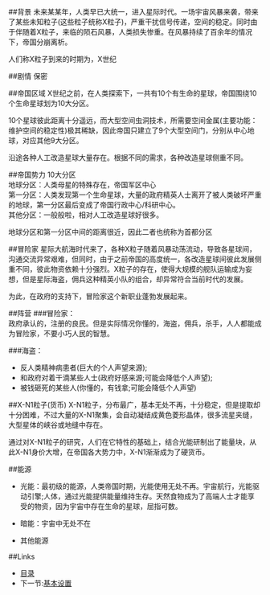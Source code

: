 ##背景
未来某某年，人类早已大统一，进入星际时代。一场宇宙风暴来袭，带来了某些未知粒子(这些粒子统称X粒子)，严重干扰信号传递，空间的稳定。同时由于伴随着X粒子，来临的陨石风暴，人类损失惨重。在风暴持续了百余年的情况下，帝国分崩离析。  
  
人们称X粒子到来的时期为，X世纪

##剧情
保密
  
##帝国区域
X世纪之前，在人类探索下，一共有10个有生命的星球，帝国围绕10个生命星球划为10大分区。  
  
10个星球彼此距离十分遥远，而大型空间虫洞技术，所需要空间金属(主要功能：维护空间的稳定性)极其稀缺，因此帝国只建立了9个大型空间门，分别从中心地球，对应其他9大分区。  
  
沿途各种人工改造星球大量存在。根据不同的需求，各种改造星球侧重不同。    
  
##帝国势力
10大分区  
地球分区：人类母星的特殊存在，帝国军区中心  
第一分区：人类发现第一个生命星球，大量的政府精英人士离开了被人类破坏严重的地球，第一分区最后变成了帝国行政中心/科研中心。  
其他分区：一般般啦，相对人工改造星球好很多。 
  
地球分区和第一分区中间的距离很近，因此二者也统称为首都分区  

##冒险家
星际大航海时代来了，各种X粒子随着风暴动荡流动，导致各星球间，沟通交流异常艰难，但同时，由于之前帝国的高度统一，各改造星球间彼此发展侧重不同，彼此物资依赖十分强烈。X粒子的存在，使得大规模的舰队运输成为妄想，但是星际海盗，佣兵这种精英小队的组合，却异常符合当前时代的发展。  
  
为此，在政府的支持下，冒险家这个新职业蓬勃发展起来。
  
##阵营
###冒险家：  
政府承认的，注册的良民。但是实际情况你懂的，海盗，佣兵，杀手，人人都能成为冒险家，不要小巧人民的智慧。  
  
###海盗：  
- 反人类精神病患者(巨大的个人声望来源);  
- 和政府对着干滴某些人士(政府好感来源;可能会降低个人声望);  
- 被钱砸死的某些人(你懂的，有钱拿;可能会降低个人声望)  
  
##X-N1粒子(货币)
X-N1粒子，分布最广，基本无处不再，十分稳定，但是提取却十分困难，不过大量的X-N1聚集，会自动凝结成黄色菱形晶体，很多流星夹缝，大型星体的峡谷或地缝中存在。  
  
通过对X-N1粒子的研究，人们在它特性的基础上，结合光能研制出了能量块，从此X-N1身价大增，在帝国各大势力中，X-N1渐渐成为了硬货币。  
  
##能源
- 光能：最初级的能源，人类帝国时期，光能使用无处不再。宇宙航行，光能驱动引擎;人体，通过光能提供能量维持生存。天然食物成为了高端人士才能享受的物资，因为宇宙中存在生命的星球，屈指可数。

- 暗能：宇宙中无处不在
- 其他能源

##Links
- [目录](preface.md)
- 下一节:[基本设置](01.1.md)
